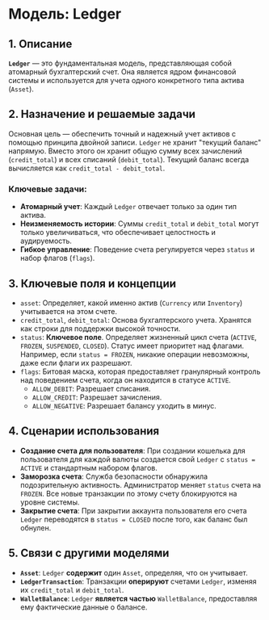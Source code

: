 # Модель: Ledger

## 1. Описание

**`Ledger`** — это фундаментальная модель, представляющая собой атомарный бухгалтерский счет. Она является ядром финансовой системы и используется для учета одного конкретного типа актива (`Asset`).

## 2. Назначение и решаемые задачи

Основная цель — обеспечить точный и надежный учет активов с помощью принципа двойной записи. `Ledger` не хранит "текущий баланс" напрямую. Вместо этого он хранит общую сумму всех зачислений (`credit_total`) и всех списаний (`debit_total`). Текущий баланс всегда вычисляется как `credit_total - debit_total`.

### Ключевые задачи:
- **Атомарный учет**: Каждый `Ledger` отвечает только за один тип актива.
- **Неизменяемость истории**: Суммы `credit_total` и `debit_total` могут только увеличиваться, что обеспечивает целостность и аудируемость.
- **Гибкое управление**: Поведение счета регулируется через `status` и набор флагов (`flags`).

## 3. Ключевые поля и концепции

- `asset`: Определяет, какой именно актив (`Currency` или `Inventory`) учитывается на этом счете.
- `credit_total`, `debit_total`: Основа бухгалтерского учета. Хранятся как строки для поддержки высокой точности.
- `status`: **Ключевое поле**. Определяет жизненный цикл счета (`ACTIVE`, `FROZEN`, `SUSPENDED`, `CLOSED`). Статус имеет приоритет над флагами. Например, если `status = FROZEN`, никакие операции невозможны, даже если флаги их разрешают.
- `flags`: Битовая маска, которая предоставляет гранулярный контроль над поведением счета, когда он находится в статусе `ACTIVE`.
  - `ALLOW_DEBIT`: Разрешает списания.
  - `ALLOW_CREDIT`: Разрешает зачисления.
  - `ALLOW_NEGATIVE`: Разрешает балансу уходить в минус.

## 4. Сценарии использования

- **Создание счета для пользователя**: При создании кошелька для пользователя для каждой валюты создается свой `Ledger` с `status = ACTIVE` и стандартным набором флагов.
- **Заморозка счета**: Служба безопасности обнаружила подозрительную активность. Администратор меняет `status` счета на `FROZEN`. Все новые транзакции по этому счету блокируются на уровне системы.
- **Закрытие счета**: При закрытии аккаунта пользователя его счета `Ledger` переводятся в `status = CLOSED` после того, как баланс был обнулен.

## 5. Связи с другими моделями

- **`Asset`**: `Ledger` **содержит** один `Asset`, определяя, что он учитывает.
- **`LedgerTransaction`**: Транзакции **оперируют** счетами `Ledger`, изменяя их `credit_total` и `debit_total`.
- **`WalletBalance`**: `Ledger` **является частью** `WalletBalance`, предоставляя ему фактические данные о балансе.